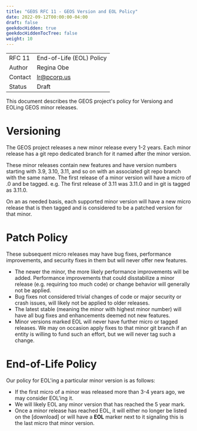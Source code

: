 ```yaml
---
title: "GEOS RFC 11 - GEOS Version and EOL Policy"
date: 2022-09-12T00:00:00-04:00
draft: false
geekdocHidden: true
geekdocHiddenTocTree: false
weight: 10
---
```


|         |                                 |
| :------ | ------------------------------- |
| RFC 11  | End-of-Life (EOL) Policy        |
| Author  | Regina Obe                      |
| Contact | lr@pcorp.us                     |
| Status  | Draft                           |

This document describes the GEOS project's policy for Versiong and EOLing GEOS minor releases.

# Versioning
The GEOS project releases a new minor release every 1-2 years.
Each minor release has a git repo dedicated branch for it named after the minor version.

These minor releases contain new features and have version numbers starting with
3.9, 3.10, 3.11, and so on with an associated git repo branch with the same name.
The first release of a minor version will have a micro of .0 and be tagged.
e.g. The first release of 3.11 was 3.11.0 and in git is tagged as 3.11.0.

On an as needed basis, each supported minor version will have a new micro release that is then tagged and is considered to be a patched version for that minor.

# Patch Policy
These subsequent micro releases may have bug fixes, performance improvements, and security fixes in them
but will never offer new features.

* The newer the minor, the more likely performance improvements will be added. Performance improvements that could disstabilize a minor release (e.g. requiring too much code) or change behavior will generally not be applied.
* Bug fixes not considered trivial changes of code or major security or crash issues, will likely not be applied to older releases.
* The latest stable (meaning the minor with highest minor number) will have all bug fixes and enhancements deemed not new features.
* Minor versions marked EOL will never have further micro or tagged releases. We may on occasion apply fixes to that minor git branch if an entity is willing to fund such an effort, but we will never tag such a change.

# End-of-Life Policy
Our policy for EOL'ing a particular minor version is as follows:

* If the first micro of a minor was released more than 3-4 years ago, we may consider EOL'ing it.
* We will likely EOL any minor version that has reached the 5 year mark.
* Once a minor release has reached EOL, it will either no longer be listed on the [download] or will have a **EOL** marker next to it signaling this is the last micro that minor version.


